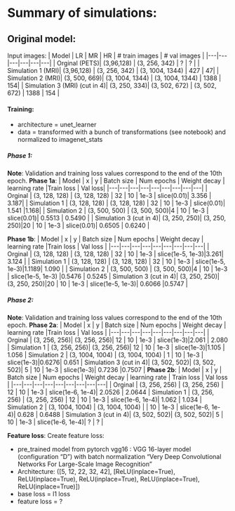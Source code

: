 # Summary of simulations:

## Original model:
Input images:
| Model  |  LR |  MR |  HR | # train images | # val images |
|---|---|---|---|---|---|
| Orginal  (PETS)|   (3,96,128) |   (3, 256, 342) |   ? |  ? |
| Simulation 1  (MRI)| (3,96,128) |   (3, 256, 342) | (3, 1004, 1344) |   427 | 47| 
| Simulation 2 (MRI)| (3, 500, 669)|  (3, 1004, 1344)  | (3, 1004, 1344)  |  1388 | 154|
| Simulation 3 (MRI) (cut in 4)| (3, 250, 334)| (3, 502, 672)  |  (3, 502, 672)  |  1388 | 154 |

#### Training: 
- architecture = unet_learner
- data = transformed with a bunch of transformations (see notebook) and normalized to imagenet_stats 

##### Phase 1:
**Note**: Validation and training loss values correspond to the end of the 10th epoch. 
**Phase 1a**:
| Model  | x |  y  | Batch size | Num epochs | Weight decay | learning rate |Train loss |  Val loss|
|---|---|---|---|---|---|---|---|---|
| Orginal  | (3, 128, 128) |  (3, 128, 128) | 32 | 10 | 1e-3 | slice(0.01)| 3.356 |	3.187| 
| Simulation 1  | (3, 128, 128) |  (3, 128, 128) | 32 | 10 | 1e-3 | slice(0.01)| 1.541 |1.168| 
| Simulation 2 |  (3, 500, 500) |   (3, 500, 500)|4 | 10 | 1e-3 | slice(0.01)| 0.5513 |	0.5490 |
| Simulation 3 (cut in 4)|  (3, 250, 250)|  (3, 250, 250)|20 | 10 | 1e-3 | slice(0.01)| 0.6505 |	0.6240 |

**Phase 1b**: 
| Model  |   x |  y  | Batch size | Num epochs | Weight decay | learning rate |Train loss |  Val loss |
|---|---|---|---|---|---|---|---|---|
| Orginal  |   (3, 128, 128) |  (3, 128, 128) | 32 | 10 | 1e-3 | slice(1e-5, 1e-3)|3.261|	3.124 |
| Simulation 1  |   (3, 128, 128) |  (3, 128, 128) | 32 | 10 | 1e-3 | slice(1e-5, 1e-3)|1.1189|	1.090 |
| Simulation 2 | (3, 500, 500) |   (3, 500, 500)|4 | 10 | 1e-3 | slice(1e-5, 1e-3) |0.5476 |	0.5245
| Simulation 3 (cut in 4)|  (3, 250, 250)|  (3, 250, 250)|20 | 10 | 1e-3 | slice(1e-5, 1e-3)| 0.6066 |0.5747 |

##### Phase 2:
**Note**: Validation and training loss values correspond to the end of the 10th epoch. 
**Phase 2a**: 
| Model  |   x |  y  | Batch size | Num epochs | Weight decay | learning rate |Train loss |  Val loss |
|---|---|---|---|---|---|---|---|---|
| Orginal  |    (3, 256, 256)|  (3, 256, 256)| 12 | 10 | 1e-3 | slice(1e-3)|2.061 |	2.080
| Simulation 1  |    (3, 256, 256)|  (3, 256, 256)| 12 | 10 | 1e-3 | slice(1e-3)|1.105 |	1.056
| Simulation 2 |  (3, 1004, 1004) |  (3, 1004, 1004) | 1 | 10 | 1e-3 | slice(1e-3)|0.6276|	0.651
| Simulation 3 (cut in 4)|  (3, 502, 502)|  (3, 502, 502)| 5 | 10 | 1e-3 | slice(1e-3)| 0.7236 |0.7507 |
**Phase 2b**: 
| Model  |   x |  y  | Batch size | Num epochs | Weight decay | learning rate | Train loss |  Val loss |
|---|---|---|---|---|---|---|---|---|
| Orginal  | (3, 256, 256) |  (3, 256, 256) | 12 | 10 | 1e-3 | slice(1e-6, 1e-4)| 2.0526 |	2.0644
| Simulation 1  | (3, 256, 256) |  (3, 256, 256) | 12 | 10 | 1e-3 | slice(1e-6, 1e-4)| 1.062 |	1.034
| Simulation 2 | (3, 1004, 1004) |  (3, 1004, 1004) |  | 10 | 1e-3 | slice(1e-6, 1e-4)| 0.628 |	0.6488
| Simulation 3 (cut in 4)|  (3, 502, 502)|  (3, 502, 502)| 5 | 10 | 1e-3 | slice(1e-6, 1e-4)| ? |	? |

**Feature loss**: 
Create feature loss: 
- pre_trained model from pytorch vgg16 : VGG 16-layer model (configuration “D”) with batch normalization “Very Deep Convolutional Networks For Large-Scale Image Recognition”
- Architecture: ([5, 12, 22, 32, 42],
 [ReLU(inplace=True),
	ReLU(inplace=True),
	ReLU(inplace=True),
	ReLU(inplace=True),
	ReLU(inplace=True)])
- base loss = l1 loss
- feature loss = ? 




